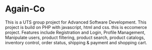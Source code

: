 # Again-Co
This is a UTS group project for Advanced Software Development. This project is build on PHP with javascript, html and css.
this is eccomerce project. Features include Registration and Login, Profile Management, Manipulate users, product filtering, product search, product catalogs, inventory control, order status, shipping & payment and shopping cart.  

